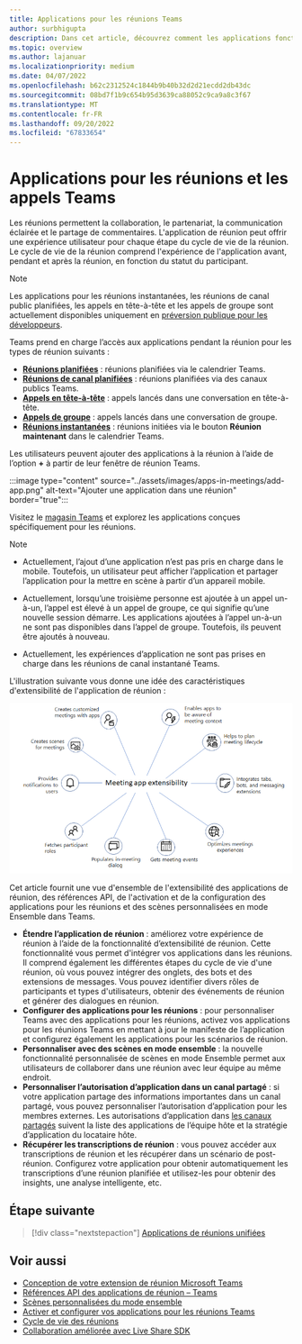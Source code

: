 ```yaml
---
title: Applications pour les réunions Teams
author: surbhigupta
description: Dans cet article, découvrez comment les applications fonctionnent dans les réunions Microsoft Teams en fonction du rôle des participants et des utilisateurs et de l’extensibilité des applications.
ms.topic: overview
ms.author: lajanuar
ms.localizationpriority: medium
ms.date: 04/07/2022
ms.openlocfilehash: b62c2312524c1844b9b40b32d2d21ecdd2db43dc
ms.sourcegitcommit: 08bd7f1b9c654b95d3639ca88052c9ca9a8c3f67
ms.translationtype: MT
ms.contentlocale: fr-FR
ms.lasthandoff: 09/20/2022
ms.locfileid: "67833654"
---
```

# <a name="apps-for-teams-meetings-and-calls"></a>Applications pour les réunions et les appels Teams

Les réunions permettent la collaboration, le partenariat, la communication éclairée et le partage de commentaires. L'application de réunion peut offrir une expérience utilisateur pour chaque étape du cycle de vie de la réunion. Le cycle de vie de la réunion comprend l'expérience de l'application avant, pendant et après la réunion, en fonction du statut du participant.

> [!Note]
>
> Les applications pour les réunions instantanées, les réunions de canal public planifiées, les appels en tête-à-tête et les appels de groupe sont actuellement disponibles uniquement en [préversion publique pour les développeurs](../resources/dev-preview/developer-preview-intro.md).

Teams prend en charge l’accès aux applications pendant la réunion pour les types de réunion suivants :

* [**Réunions planifiées**](https://support.microsoft.com/office/schedule-a-meeting-in-teams-943507a9-8583-4c58-b5d2-8ec8265e04e5#ID0EFBD=Desktop) : réunions planifiées via le calendrier Teams.
* [**Réunions de canal planifiées**](https://support.microsoft.com/office/schedule-a-meeting-in-teams-943507a9-8583-4c58-b5d2-8ec8265e04e5#ID0EFBD=Desktop) : réunions planifiées via des canaux publics Teams.
* [**Appels en tête-à-tête**](https://support.microsoft.com/office/start-a-call-from-a-chat-in-teams-f5138c9d-df4c-43d8-9cf6-53400c1a7798) : appels lancés dans une conversation en tête-à-tête.
* [**Appels de groupe**](https://support.microsoft.com/office/start-a-call-from-a-chat-in-teams-f5138c9d-df4c-43d8-9cf6-53400c1a7798) : appels lancés dans une conversation de groupe.
* [**Réunions instantanées**](https://support.microsoft.com/office/start-an-instant-meeting-in-teams-ff95e53f-8231-4739-87fa-00b9723f4ef5) : réunions initiées via le bouton **Réunion maintenant** dans le calendrier Teams.

Les utilisateurs peuvent ajouter des applications à la réunion à l’aide de l’option **+** à partir de leur fenêtre de réunion Teams.

:::image type="content" source="../assets/images/apps-in-meetings/add-app.png" alt-text="Ajouter une application dans une réunion" border="true":::

Visitez le [magasin Teams](https://go.microsoft.com/fwlink/p/?LinkID=2183121) et explorez les applications conçues spécifiquement pour les réunions.

> [!Note]
>
> * Actuellement, l’ajout d’une application n’est pas pris en charge dans le mobile. Toutefois, un utilisateur peut afficher l’application et partager l’application pour la mettre en scène à partir d’un appareil mobile.
>
> * Actuellement, lorsqu’une troisième personne est ajoutée à un appel un-à-un, l’appel est élevé à un appel de groupe, ce qui signifie qu’une nouvelle session démarre. Les applications ajoutées à l’appel un-à-un ne sont pas disponibles dans l’appel de groupe. Toutefois, ils peuvent être ajoutés à nouveau.
>
> * Actuellement, les expériences d’application ne sont pas prises en charge dans les réunions de canal instantané Teams.

L'illustration suivante vous donne une idée des caractéristiques d'extensibilité de l'application de réunion :

![Extensibilité de l’application de réunion](../assets/images/apps-in-meetings/meetingappextensibility.png)

Cet article fournit une vue d'ensemble de l'extensibilité des applications de réunion, des références API, de l'activation et de la configuration des applications pour les réunions et des scènes personnalisées en mode Ensemble dans Teams.

* **Étendre l’application de réunion** : améliorez votre expérience de réunion à l’aide de la fonctionnalité d’extensibilité de réunion. Cette fonctionnalité vous permet d'intégrer vos applications dans les réunions. Il comprend également les différentes étapes du cycle de vie d'une réunion, où vous pouvez intégrer des onglets, des bots et des extensions de messages. Vous pouvez identifier divers rôles de participants et types d'utilisateurs, obtenir des événements de réunion et générer des dialogues en réunion.
* **Configurer des applications pour les réunions** : pour personnaliser Teams avec des applications pour les réunions, activez vos applications pour les réunions Teams en mettant à jour le manifeste de l’application et configurez également les applications pour les scénarios de réunion.
* **Personnaliser avec des scènes en mode ensemble** : la nouvelle fonctionnalité personnalisée de scènes en mode Ensemble permet aux utilisateurs de collaborer dans une réunion avec leur équipe au même endroit.
* **Personnaliser l’autorisation d’application dans un canal partagé** : si votre application partage des informations importantes dans un canal partagé, vous pouvez personnaliser l’autorisation d’application pour les membres externes. Les autorisations d’application dans [les canaux partagés](../concepts/build-and-test/Shared-channels.md) suivent la liste des applications de l’équipe hôte et la stratégie d’application du locataire hôte.
* **Récupérer les transcriptions de réunion** : vous pouvez accéder aux transcriptions de réunion et les récupérer dans un scénario de post-réunion. Configurez votre application pour obtenir automatiquement les transcriptions d’une réunion planifiée et utilisez-les pour obtenir des insights, une analyse intelligente, etc.

## <a name="next-step"></a>Étape suivante

> [!div class="nextstepaction"]
> [Applications de réunions unifiées](meeting-app-extensibility.md)

## <a name="see-also"></a>Voir aussi

* [Conception de votre extension de réunion Microsoft Teams](~/apps-in-teams-meetings/design/designing-apps-in-meetings.md)
* [Références API des applications de réunion – Teams](~/apps-in-teams-meetings/api-references.md)
* [Scènes personnalisées du mode ensemble](~/apps-in-teams-meetings/teams-together-mode.md)
* [Activer et configurer vos applications pour les réunions Teams](~/apps-in-teams-meetings/enable-and-configure-your-app-for-teams-meetings.md)
* [Cycle de vie des réunions](meeting-app-extensibility.md#meeting-lifecycle)
* [Collaboration améliorée avec Live Share SDK](teams-live-share-overview.md)
